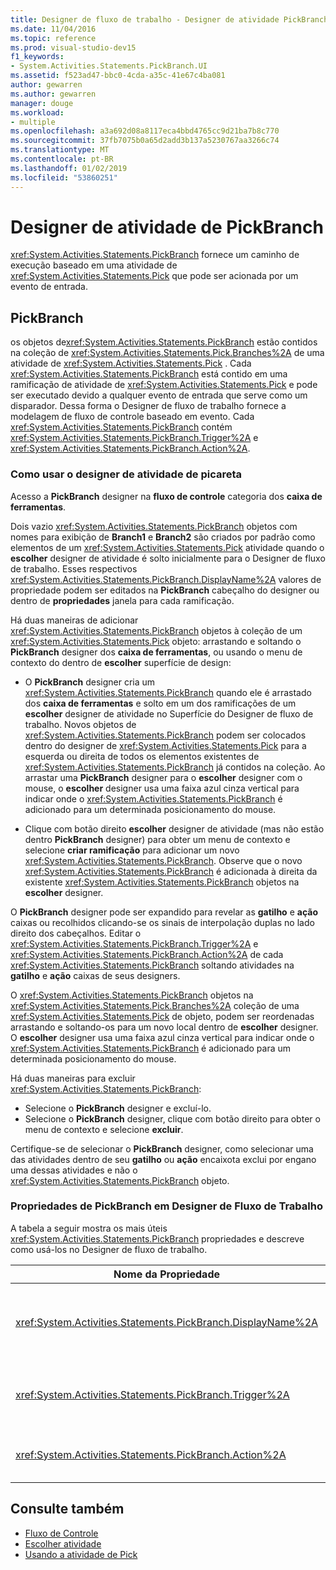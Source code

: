 ```yaml
---
title: Designer de fluxo de trabalho - Designer de atividade PickBranch
ms.date: 11/04/2016
ms.topic: reference
ms.prod: visual-studio-dev15
f1_keywords:
- System.Activities.Statements.PickBranch.UI
ms.assetid: f523ad47-bbc0-4cda-a35c-41e67c4ba081
author: gewarren
ms.author: gewarren
manager: douge
ms.workload:
- multiple
ms.openlocfilehash: a3a692d08a8117eca4bbd4765cc9d21ba7b8c770
ms.sourcegitcommit: 37fb7075b0a65d2add3b137a5230767aa3266c74
ms.translationtype: MT
ms.contentlocale: pt-BR
ms.lasthandoff: 01/02/2019
ms.locfileid: "53860251"
---
```

# <a name="pickbranch-activity-designer"></a>Designer de atividade de PickBranch

<xref:System.Activities.Statements.PickBranch> fornece um caminho de execução baseado em uma atividade de <xref:System.Activities.Statements.Pick> que pode ser acionada por um evento de entrada.

## <a name="pickbranch"></a>PickBranch

os objetos de<xref:System.Activities.Statements.PickBranch> estão contidos na coleção de <xref:System.Activities.Statements.Pick.Branches%2A> de uma atividade de <xref:System.Activities.Statements.Pick> . Cada <xref:System.Activities.Statements.PickBranch> está contido em uma ramificação de atividade de <xref:System.Activities.Statements.Pick> e pode ser executado devido a qualquer evento de entrada que serve como um disparador. Dessa forma o Designer de fluxo de trabalho fornece a modelagem de fluxo de controle baseado em evento. Cada <xref:System.Activities.Statements.PickBranch> contém <xref:System.Activities.Statements.PickBranch.Trigger%2A> e <xref:System.Activities.Statements.PickBranch.Action%2A>.

### <a name="how-to-use-the-pick-activity-designer"></a>Como usar o designer de atividade de picareta

Acesso a **PickBranch** designer na **fluxo de controle** categoria dos **caixa de ferramentas**.

Dois vazio <xref:System.Activities.Statements.PickBranch> objetos com nomes para exibição de **Branch1** e **Branch2** são criados por padrão como elementos de um <xref:System.Activities.Statements.Pick> atividade quando o **escolher** designer de atividade é solto inicialmente para o Designer de fluxo de trabalho. Esses respectivos <xref:System.Activities.Statements.PickBranch.DisplayName%2A> valores de propriedade podem ser editados na **PickBranch** cabeçalho do designer ou dentro de **propriedades** janela para cada ramificação.

Há duas maneiras de adicionar <xref:System.Activities.Statements.PickBranch> objetos à coleção de um <xref:System.Activities.Statements.Pick> objeto: arrastando e soltando o **PickBranch** designer dos **caixa de ferramentas**, ou usando o menu de contexto do dentro de **escolher** superfície de design:

- O **PickBranch** designer cria um <xref:System.Activities.Statements.PickBranch> quando ele é arrastado dos **caixa de ferramentas** e solto em um dos ramificações de um **escolher** designer de atividade no Superfície do Designer de fluxo de trabalho. Novos objetos de <xref:System.Activities.Statements.PickBranch> podem ser colocados dentro do designer de <xref:System.Activities.Statements.Pick> para a esquerda ou direita de todos os elementos existentes de <xref:System.Activities.Statements.PickBranch> já contidos na coleção. Ao arrastar uma **PickBranch** designer para o **escolher** designer com o mouse, o **escolher** designer usa uma faixa azul cinza vertical para indicar onde o <xref:System.Activities.Statements.PickBranch> é adicionado para um determinada posicionamento do mouse.

- Clique com botão direito **escolher** designer de atividade (mas não estão dentro **PickBranch** designer) para obter um menu de contexto e selecione **criar ramificação** para adicionar um novo <xref:System.Activities.Statements.PickBranch>. Observe que o novo <xref:System.Activities.Statements.PickBranch> é adicionada à direita da existente <xref:System.Activities.Statements.PickBranch> objetos na **escolher** designer.

O **PickBranch** designer pode ser expandido para revelar as **gatilho** e **ação** caixas ou recolhidos clicando-se os sinais de interpolação duplas no lado direito dos cabeçalhos. Editar o <xref:System.Activities.Statements.PickBranch.Trigger%2A> e <xref:System.Activities.Statements.PickBranch.Action%2A> de cada <xref:System.Activities.Statements.PickBranch> soltando atividades na **gatilho** e **ação** caixas de seus designers.

O <xref:System.Activities.Statements.PickBranch> objetos na <xref:System.Activities.Statements.Pick.Branches%2A> coleção de uma <xref:System.Activities.Statements.Pick> de objeto, podem ser reordenadas arrastando e soltando-os para um novo local dentro de **escolher** designer. O **escolher** designer usa uma faixa azul cinza vertical para indicar onde o <xref:System.Activities.Statements.PickBranch> é adicionado para um determinada posicionamento do mouse.

Há duas maneiras para excluir <xref:System.Activities.Statements.PickBranch>:

- Selecione o **PickBranch** designer e excluí-lo.
- Selecione o **PickBranch** designer, clique com botão direito para obter o menu de contexto e selecione **excluir**.

Certifique-se de selecionar o **PickBranch** designer, como selecionar uma das atividades dentro de seu **gatilho** ou **ação** encaixota exclui por engano uma dessas atividades e não o <xref:System.Activities.Statements.PickBranch> objeto.

### <a name="pickbranch-properties-in-the-workflow-designer"></a>Propriedades de PickBranch em Designer de Fluxo de Trabalho

A tabela a seguir mostra os mais úteis <xref:System.Activities.Statements.PickBranch> propriedades e descreve como usá-los no Designer de fluxo de trabalho.

|Nome da Propriedade|Necessária|Uso|
|-|--------------|-|
|<xref:System.Activities.Statements.PickBranch.DisplayName%2A>|False|O nome amigável exibido no cabeçalho do **PickBranch** designer. O valor padrão é ramificação.<br /><br /> Embora não seja necessário <xref:System.Activities.Activity.DisplayName%2A> restrita, é uma prática recomendada usar um.|
|<xref:System.Activities.Statements.PickBranch.Trigger%2A>|verdadeiro|Cada <xref:System.Activities.Statements.PickBranch> contém uma ação de <xref:System.Activities.Statements.PickBranch.Trigger%2A> que pode chamar <xref:System.Activities.Statements.PickBranch.Action%2A>.|
|<xref:System.Activities.Statements.PickBranch.Action%2A>|False|Cada <xref:System.Activities.Statements.PickBranch> contém <xref:System.Activities.Statements.PickBranch.Action%2A> que é executado se disparado.|

## <a name="see-also"></a>Consulte também

- [Fluxo de Controle](../workflow-designer/control-flow-activity-designers.md)
- [Escolher atividade](/dotnet/framework/windows-workflow-foundation/pick-activity)
- [Usando a atividade de Pick](/dotnet/framework/windows-workflow-foundation/samples/using-the-pick-activity)